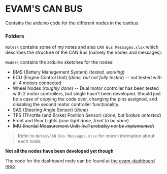 # EVAM'S CAN BUS
Contains the arduino code for the different nodes in the canbus


### Folders
`Notes\` contains some of my notes and also `CAN Bus Messages.xlsx` which describes the structure of the CAN Bus (namely the nodes and messages).


`Nodes\` contains the arduino sketches for the nodes:
 - BMS (Battery Management System) (*tested, working*)
 - ECU (Engine Control Unit) (*done, but not fully tested*)
-- not tested with all 4 motors connected
 - Wheel Nodes (*roughly done*)
-- Dual motor controller has been tested with 2 motor controllers, but single hasn't been developed. Should just be a case of copying the code over, changing the pins assigned, and disabling the second motor controller functionality.
 - SAS (Steering Angle Sensor) (*done*)
 - TPS (Throttle (and Brake) Position Sensor) (*done, but brakes untested*)
 - Front and Rear Lights (*rear light done, front to be done*)
 -  ~~IMU (Inertial Measurement Unit) (*will probably not be implemented*)~~
 
 
 > Refer to `Notes\CAN Bus Messages.xlsx` for more information about each node.
 
 **Not all the nodes have been developed yet though**
 
 The code for the dashboard node can be found at [the evam-dashboard repo](https://github.com/thespacemanatee/evam-dashboard)